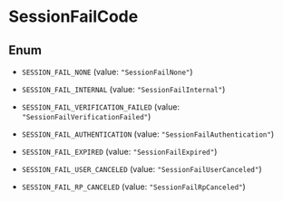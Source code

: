 

# SessionFailCode

## Enum


* `SESSION_FAIL_NONE` (value: `"SessionFailNone"`)

* `SESSION_FAIL_INTERNAL` (value: `"SessionFailInternal"`)

* `SESSION_FAIL_VERIFICATION_FAILED` (value: `"SessionFailVerificationFailed"`)

* `SESSION_FAIL_AUTHENTICATION` (value: `"SessionFailAuthentication"`)

* `SESSION_FAIL_EXPIRED` (value: `"SessionFailExpired"`)

* `SESSION_FAIL_USER_CANCELED` (value: `"SessionFailUserCanceled"`)

* `SESSION_FAIL_RP_CANCELED` (value: `"SessionFailRpCanceled"`)



